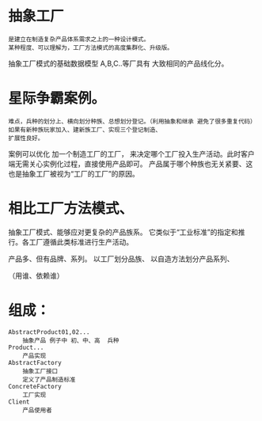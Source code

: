# 抽象工厂
    是建立在制造复杂产品体系需求之上的一种设计模式。
    某种程度、可以理解为，工厂方法模式的高度集群化、升级版。

抽象工厂模式的基础数据模型
A,B,C..等厂具有 大致相同的产品线化分。

# 星际争霸案例。
    难点，兵种的划分上、横向划分种族、总想划分登记。（利用抽象和继承 避免了很多重复代码）
    如果有新种族玩家加入、建新族工厂、实现三个登记制造、
    扩展性良好。

案例可以优化
    加一个制造工厂的工厂， 来决定哪个工厂投入生产活动。此时客户端无需关心实例化过程，直接使用产品即可。
产品属于哪个种族也无关紧要、这也是抽象工厂被视为“工厂的工厂”的原因。


# 相比工厂方法模式、
抽象工厂模式、能够应对更复杂的产品族系。
它类似于“工业标准”的指定和推行。各工厂遵循此类标准进行生产活动。


产品多、但有品牌、系列。
以工厂划分品族、
以自造方法划分产品系列、

（用谁、依赖谁）

# 组成：
```
AbstractProduct01,02...  
    抽象产品 例子中 初、中、高  兵种
Product...  
    产品实现
AbstractFactory  
    抽象工厂接口
    定义了产品制造标准
ConcreteFactory  
    工厂实现
Client  
    产品使用者
```
